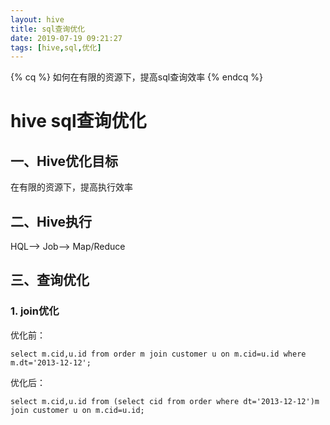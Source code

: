 ```yaml
---
layout: hive
title: sql查询优化
date: 2019-07-19 09:21:27
tags: [hive,sql,优化]
---
```


{% cq %}
如何在有限的资源下，提高sql查询效率
{% endcq %}

<!--more-->
# hive sql查询优化
## 一、Hive优化目标
在有限的资源下，提高执行效率

## 二、Hive执行
HQL——> Job——> Map/Reduce
## 三、查询优化
### 1. join优化
优化前：
```
select m.cid,u.id from order m join customer u on m.cid=u.id where m.dt='2013-12-12';
```
优化后：

```
select m.cid,u.id from (select cid from order where dt='2013-12-12')m join customer u on m.cid=u.id;
```
